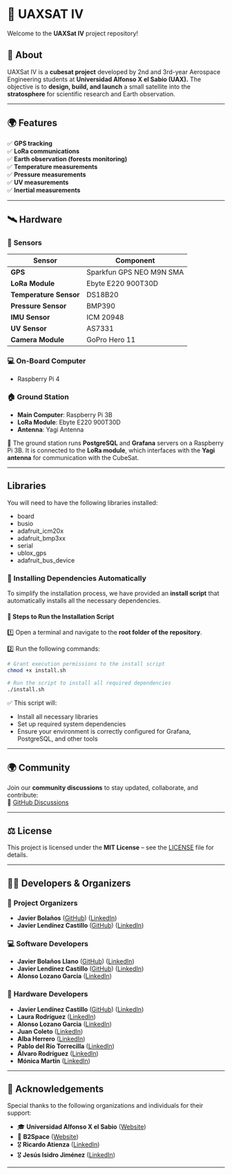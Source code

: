# 🚀 UAXSAT IV  

Welcome to the **UAXSat IV** project repository!  

## 📖 About  

UAXSat IV is a **cubesat project** developed by 2nd and 3rd-year Aerospace Engineering students at **Universidad Alfonso X el Sabio (UAX).** The objective is to **design, build, and launch** a small satellite into the **stratosphere** for scientific research and Earth observation.  

---

## 🌍 Features  

✅ **GPS tracking**  
✅ **LoRa communications**  
✅ **Earth observation (forests monitoring)**  
✅ **Temperature measurements**  
✅ **Pressure measurements**  
✅ **UV measurements**  
✅ **Inertial measurements**  

---

## 🛰️ Hardware  

### 🔧 **Sensors**  

| Sensor | Component |
|--------|-----------|
| **GPS** | Sparkfun GPS NEO M9N SMA |
| **LoRa Module** | Ebyte E220 900T30D |
| **Temperature Sensor** | DS18B20 |
| **Pressure Sensor** | BMP390 |
| **IMU Sensor** | ICM 20948 |
| **UV Sensor** | AS7331 |
| **Camera Module** | GoPro Hero 11 |

### 💻 **On-Board Computer**  
- Raspberry Pi 4  

### 🏠 **Ground Station**  
- **Main Computer**: Raspberry Pi 3B  
- **LoRa Module**: Ebyte E220 900T30D  
- **Antenna**: Yagi Antenna  

📡 The ground station runs **PostgreSQL** and **Grafana** servers on a Raspberry Pi 3B. It is connected to the **LoRa module**, which interfaces with the **Yagi antenna** for communication with the CubeSat.  

---

## Libraries
You will need to have the following libraries installed:

- board
- busio
- adafruit_icm20x
- adafruit_bmp3xx
- serial
- ublox_gps
- adafruit_bus_device

### 🔧 Installing Dependencies Automatically  

To simplify the installation process, we have provided an **install script** that automatically installs all the necessary dependencies.  

#### 📌 Steps to Run the Installation Script  

1️⃣ Open a terminal and navigate to the **root folder of the repository**.  

2️⃣ Run the following commands:  

```bash
# Grant execution permissions to the install script
chmod +x install.sh  

# Run the script to install all required dependencies
./install.sh  
```
✅ This script will:
- Install all necessary libraries
- Set up required system dependencies
- Ensure your environment is correctly configured for Grafana, PostgreSQL, and other tools

---

## 🌍 Community  

Join our **community discussions** to stay updated, collaborate, and contribute:  
📢 [GitHub Discussions](https://github.com/JaviLendi/UAXSat/discussions)  

---

## ⚖️ License  

This project is licensed under the **MIT License** – see the [LICENSE](LICENSE) file for details.  

---

## 👨‍💻 Developers & Organizers  

### 🎯 **Project Organizers**  
- **Javier Bolaños** ([GitHub](https://github.com/javierbolanosllano)) ([LinkedIn](https://www.linkedin.com/in/javierbolanosllano/))  
- **Javier Lendínez Castillo** ([GitHub](https://github.com/JaviLendi)) ([LinkedIn](https://www.linkedin.com/in/javierlendinez/))  

### 💻 **Software Developers**  
- **Javier Bolaños Llano** ([GitHub](https://github.com/javierbolanosllano)) ([LinkedIn](https://www.linkedin.com/in/javierbolanosllano/))  
- **Javier Lendínez Castillo** ([GitHub](https://github.com/JaviLendi)) ([LinkedIn](https://www.linkedin.com/in/javierlendinez/))  
- **Alonso Lozano Garcia** ([LinkedIn](https://www.linkedin.com/in/alonso-l-b75102254/))  

### 🔩 **Hardware Developers**  
- **Javier Lendínez Castillo** ([GitHub](https://github.com/JaviLendi)) ([LinkedIn](https://www.linkedin.com/in/javierlendinez/))  
- **Laura Rodríguez** ([LinkedIn](https://www.linkedin.com/in/laura-rodr%C3%ADguez-sotillo-3711811a5/))  
- **Alonso Lozano Garcia** ([LinkedIn](https://www.linkedin.com/in/alonso-l-b75102254/))  
- **Juan Coleto** ([LinkedIn](https://www.linkedin.com/in/juan-coleto-arteche-4b2600309/))  
- **Alba Herrero** ([LinkedIn](https://www.linkedin.com/in/alba-herrero-prado-515102257/))  
- **Pablo del Río Torrecilla** ([LinkedIn]())  
- **Álvaro Rodríguez** ([LinkedIn]())  
- **Mónica Martín** ([LinkedIn]())  

---

## 🙌 Acknowledgements  

Special thanks to the following organizations and individuals for their support:  

- 🎓 **Universidad Alfonso X el Sabio** ([Website](https://www.uax.com/))  
- 🚀 **B2Space** ([Website](https://b2-space.com/))  
- 🎖 **Ricardo Atienza** ([LinkedIn](https://www.linkedin.com/in/ricardo-atienza))  
- 🎖 **Jesús Isidro Jiménez** ([LinkedIn](https://www.linkedin.com/in/jesus-isidro-jimenez-3577b8153/))  

---


